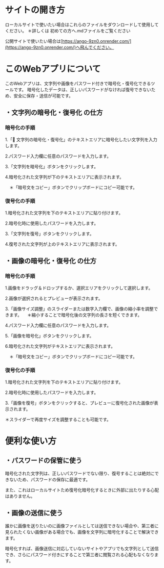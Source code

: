 # サイトの開き方
ローカルサイトで使いたい場合はこれらのファイルをダウンロードして使用してください。
＊詳しくは 初めての方へ.mdファイルをご覧ください

公開サイトで使いたい場合は[https://ango-9zn0.onrender.com/](https://ango-9zn0.onrender.com/)へ飛んでください。

# このWebアプリについて

このWebアプリは、文字列や画像をパスワード付きで暗号化・復号化できるツールです。
暗号化したデータは、正しいパスワードがなければ復号できないため、安全に保存・送信が可能です。

## ・文字列の暗号化・復号化 の仕方
### 暗号化の手順

1.「🔐 文字列の暗号化・復号化」のテキストエリアに暗号化したい文字列を入力します。

2.パスワード入力欄に任意のパスワードを入力します。

3.「文字列を暗号化」ボタンをクリックします。

4.暗号化された文字列が下のテキストエリアに表示されます。

　＊「暗号文をコピー」ボタンでクリップボードにコピー可能です。

### 復号化の手順

1.暗号化された文字列を下のテキストエリアに貼り付けます。

2.暗号化時に使用したパスワードを入力します。

3.「文字列を復号」ボタンをクリックします。

4.復号された文字列が上のテキストエリアに表示されます。

## ・画像の暗号化・復号化 の仕方
### 暗号化の手順

1.画像をドラッグ＆ドロップするか、選択エリアをクリックして選択します。

2.画像が選択されるとプレビューが表示されます。

3.「画像サイズ調整」のスライダーまたは数字入力欄で、画像の縮小率を調整できます。
　＊縮小することで暗号化後の文字列の長さを短くできます。

4.パスワード入力欄に任意のパスワードを入力します。

5.「画像を暗号化」ボタンをクリックします。

6.暗号化された文字列がテキストエリアに表示されます。

　＊「暗号文をコピー」ボタンでクリップボードにコピー可能です。

### 復号化の手順
1.暗号化された文字列を下のテキストエリアに貼り付けます。

2.暗号化時に使用したパスワードを入力します。

3.「画像を復号」ボタンをクリックすると、プレビューに復号化された画像が表示されます。

 ＊スライダーで再度サイズを調整することも可能です。

# 便利な使い方
## ・パスワードの保管に使う

暗号化された文字列は、正しいパスワードでない限り、復号することは絶対にできないため、パスワードの保存に最適です。

また、これはローカルサイトため復号化暗号化するときに外部に出たりする心配はありません。

## ・画像の送信に使う
誰かに画像を送りたいのに画像ファイルとしては送信できない場合や、第三者に見られたくない画像がある場合でも、画像を文字列に暗号化することで解決できます。

暗号化すれば、画像送信に対応していないサイトやアプリでも文字列として送信でき、さらにパスワード付きにすることで第三者に閲覧される心配もなくなります。


